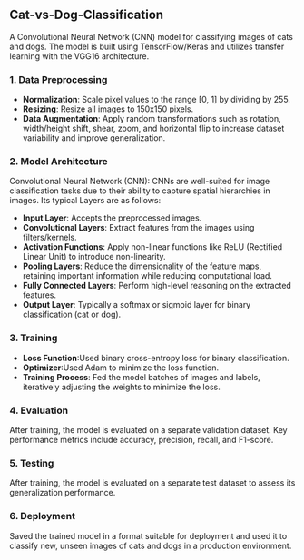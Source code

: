 
## Cat-vs-Dog-Classification

A Convolutional Neural Network (CNN) model for classifying images of cats and dogs. The model is built using TensorFlow/Keras and utilizes transfer learning with the VGG16 architecture.

### 1. Data Preprocessing

- **Normalization**: Scale pixel values to the range [0, 1] by dividing by 255.
- **Resizing**: Resize all images to 150x150 pixels.
- **Data Augmentation**: Apply random transformations such as rotation, width/height shift, shear, zoom, and horizontal flip to increase dataset variability and improve generalization.

### 2. Model Architecture 
Convolutional Neural Network (CNN): CNNs are well-suited for image classification tasks due to their ability to capture spatial hierarchies in images.
Its typical Layers are as follows:
- **Input Layer**: Accepts the preprocessed images.
- **Convolutional Layers**: Extract features from the images using filters/kernels.
- **Activation Functions**: Apply non-linear functions like ReLU (Rectified Linear Unit) to introduce non-linearity.
- **Pooling Layers**: Reduce the dimensionality of the feature maps, retaining important information while reducing computational load.
- **Fully Connected Layers**: Perform high-level reasoning on the extracted features.
- **Output Layer**: Typically a softmax or sigmoid layer for binary classification (cat or dog).

### 3. Training
- **Loss Function**:Used binary cross-entropy loss for binary classification.
- **Optimizer**:Used Adam to minimize the loss function.
- **Training Process**: Fed the model batches of images and labels, iteratively adjusting the weights to minimize the loss.

### 4. Evaluation
After training, the model is evaluated on a separate validation dataset. Key performance metrics include accuracy, precision, recall, and F1-score.

### 5. Testing
After training, the model is evaluated on a separate test dataset to assess its generalization performance.

### 6. Deployment
Saved the trained model in a format suitable for deployment and used it to classify new, unseen images of cats and dogs in a production environment.

